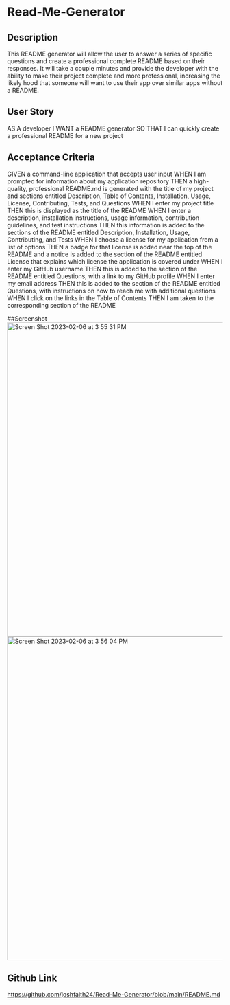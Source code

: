 # Read-Me-Generator

## Description
This README generator will allow the user to answer a series of specific questions and create a professional complete README based on their responses. It will take a couple minutes and provide the developer with the ability to make their project complete and more professional, increasing the likely hood that someone will want to use their app over similar apps without a README.

## User Story
AS A developer
I WANT a README generator
SO THAT I can quickly create a professional README for a new project

## Acceptance Criteria 
GIVEN a command-line application that accepts user input
WHEN I am prompted for information about my application repository
THEN a high-quality, professional README.md is generated with the title of my project and sections entitled Description, Table of Contents, Installation, Usage, License, Contributing, Tests, and Questions
WHEN I enter my project title
THEN this is displayed as the title of the README
WHEN I enter a description, installation instructions, usage information, contribution guidelines, and test instructions
THEN this information is added to the sections of the README entitled Description, Installation, Usage, Contributing, and Tests
WHEN I choose a license for my application from a list of options
THEN a badge for that license is added near the top of the README and a notice is added to the section of the README entitled License that explains which license the application is covered under
WHEN I enter my GitHub username
THEN this is added to the section of the README entitled Questions, with a link to my GitHub profile
WHEN I enter my email address
THEN this is added to the section of the README entitled Questions, with instructions on how to reach me with additional questions
WHEN I click on the links in the Table of Contents
THEN I am taken to the corresponding section of the README

##Screenshot
<img width="732" alt="Screen Shot 2023-02-06 at 3 55 31 PM" src="https://user-images.githubusercontent.com/113576524/217088511-6cce3f04-bf7f-4351-806c-1a7efabfb37b.png">
<img width="754" alt="Screen Shot 2023-02-06 at 3 56 04 PM" src="https://user-images.githubusercontent.com/113576524/217088548-7d38d0b3-83d6-4c48-bb51-5355fe637c35.png">


## Github Link
https://github.com/joshfaith24/Read-Me-Generator/blob/main/README.md
